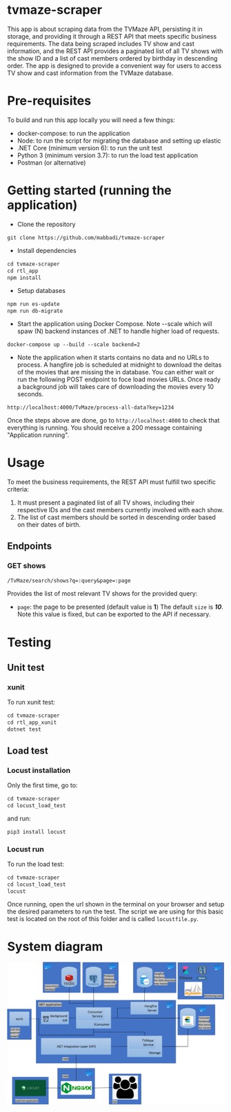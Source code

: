 # tvmaze-scraper


This app is about scraping data from the TVMaze API, persisting it in storage, and providing it through a REST API that meets specific business requirements. The data being scraped includes TV show and cast information, and the REST API provides a paginated list of all TV shows with the show ID and a list of cast members ordered by birthday in descending order. The app is designed to provide a convenient way for users to access TV show and cast information from the TVMaze database.

# Pre-requisites
To build and run this app locally you will need a few things:
- docker-compose: to run the application
- Node: to run the script for migrating the database and setting up elastic
- .NET Core (minimum version 6): to run the unit test
- Python 3 (minimum version 3.7): to run the load test application
- Postman (or alternative) 

# Getting started (running the application)
- Clone the repository
```
git clone https://github.com/mabbadi/tvmaze-scraper
```
- Install dependencies
```
cd tvmaze-scraper
cd rtl_app
npm install
```
- Setup databases
```
npm run es-update
npm run db-migrate
```
- Start the application using Docker Compose. Note --scale which will spaw (N) backend instances of .NET to handle higher load of requests.
```
docker-compose up --build --scale backend=2
```
- Note the application when it starts contains no data and no URLs to process. A hangfire job is scheduled at midnight to download the deltas of the movies that are missing the in database. You can either wait or run the following POST endpoint to foce load movies URLs. Once ready a background job will takes care of downloading the movies every 10 seconds.
```
http://localhost:4000/TvMaze/process-all-data?key=1234
```

Once the steps above are done, go to `http://localhost:4000` to check that everything is running. You should receive a 200 message containing "Application running".

# Usage

To meet the business requirements, the REST API must fulfill two specific criteria:
1. It must present a paginated list of all TV shows, including their respective IDs and the cast members currently involved with each show.
2. The list of cast members should be sorted in descending order based on their dates of birth.

## Endpoints

### GET shows
```
/TvMaze/search/shows?q=:query&page=:page
```
Provides the list of most relevant TV shows for the provided query:
- `page`: the page to be presented (default value is **1**)
The default `size` is ***10***. Note this value is fixed, but can be exported to the API if necessary.

# Testing

## Unit test
### xunit
To run xunit test:
```
cd tvmaze-scraper
cd rtl_app_xunit
dotnet test
```

## Load test
### Locust installation
Only the first time, go to:
```
cd tvmaze-scraper
cd locust_load_test
```
and run:
```
pip3 install locust
```

### Locust run
To run the load test:
```
cd tvmaze-scraper
cd locust_load_test
locust
```
Once running, open the url shown in the terminal on your browser and setup the desired parameters to run the test. The script we are using for this basic test is located on the root of this folder and is called `locustfile.py`.

# System diagram
<img src="/application structure.jpg" alt="Alt text" title="Optional title">
